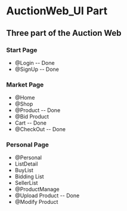 # AuctionWeb_UI Part
## Three part of the Auction Web  
### Start Page  
*  @Login -- Done
*  @SignUp -- Done
### Market Page
*  @Home 
*  @Shop
*  @Product -- Done
*  @Bid Product
*  Cart -- Done
*  @CheckOut -- Done
### Personal Page  
*  @Personal
*  ListDetail
*  BuyList
*  Bidding List
*  SellerList
*  @ProductManage
*  @Upload Product -- Done
*  @Modify Product
